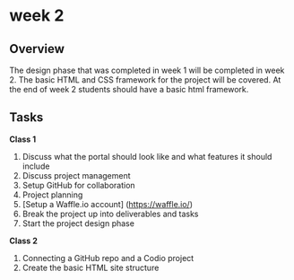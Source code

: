 # week 2

## Overview 

The design phase that was completed in week 1 will be completed in week 2. The basic HTML and CSS framework for the project will be covered. At the end of week 2 students should have a basic html framework.

## Tasks

**Class 1**

1. Discuss what the portal should look like and what features it should include
2. Discuss project management
3. Setup GitHub for collaboration
4. Project planning
5. [Setup a Waffle.io account] (https://waffle.io/)
6. Break the project up into deliverables and tasks
7. Start the project design phase

**Class 2**

1. Connecting a GitHub repo and a Codio project
2. Create the basic HTML site structure
